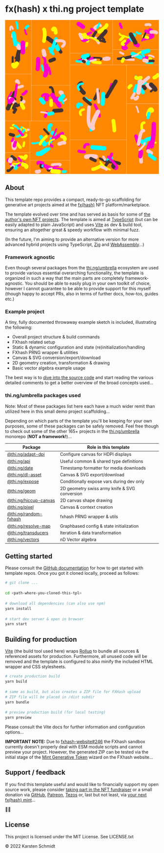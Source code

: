 # fx(hash) x thi.ng project template

![example project screenshot](./example.png)

## About

This template repo provides a compact, ready-to-go scaffolding for generative
art projects aimed at the [fx(hash)](https://fxhash.xyz) NFT
platform/marketplace.

The template evolved over time and has served as basis for some of [the author's
own NFT projects](https://www.fxhash.xyz/u/toxi). The template is aimed at
[TypeScript](https://www.typescriptlang.org/) (but can be easily adapted to
plain JavaScript) and uses [Vite](https://vitejs.dev/) as dev & build tool,
ensuring an altogether great & speedy workflow with minimal fuzz.

(In the future, I'm aiming to provide an alternative version for more advanced
hybrid projects using TypeScript, [Zig](https://ziglang.org) and
[WebAssembly](https://webassembly.org/)...)

### Framework agnostic

Even though several packages from the [thi.ng/umbrella](https://thi.ng/umbrella)
ecosystem are used to provide various essential overarching functionality, the
template is organized in such a way that the main parts are completely
framework-agnostic. You should be able to easily plug in your own toolkit of
choice, however I cannot guarantee to be able to provide support for this myself
(though happy to accept PRs, also in terms of further docs, how-tos, guides
etc.)

### Example project

A tiny, fully documented throwaway example sketch is included, illustrating the
following:

- Overall project structure & build commands
- FXhash related setup
- Static & dynamic configuration and state (re)initialization/handling
- FXhash PRNG wrapper & utilities
- Canvas & SVG conversion/export/download
- 2D geometry creation, transformation & drawing
- Basic vector algebra example usage

The best way is to [dive into the source
code](https://github.com/thi-ng/fxhash-tpl/blob/main/src/) and start reading the
various detailed comments to get a better overview of the broad concepts used...

### thi.ng/umbrella packages used

Note: Most of these packages list here each have a much wider remit than
utilized here in this small demo project scaffolding... 

Depending on which parts of the template you'll be keeping for your own
purposes, some of these packages can be safely removed. Feel free though to
check out some of the other 165+ projects in the
[thi.ng/umbrella](https://thi.ng/umbrella) monorepo (**NOT a framework!**)...

| Package                                               | Role in this template                         |
|-------------------------------------------------------|-----------------------------------------------|
| [@thi.ng/adapt-dpi](https://thi.ng/adapt-dpi)         | Configure canvas for HDPI displays            |
| [@thi.ng/api](https://thi.ng/api)                     | Useful common & shared type definitions       |
| [@thi.ng/date](https://thi.ng/date)                   | Timestamp formatter for media downloads       |
| [@thi.ng/dl-asset](https://thi.ng/dl-asset)           | Canvas & SVG export/download                  |
| [@thi.ng/expose](https://thi.ng/expose)               | Conditionally expose vars during dev only     |
| [@thi.ng/geom](https://thi.ng/geom)                   | 2D geometry swiss army knife & SVG conversion |
| [@thi.ng/hiccup-canvas](https://thi.ng/hiccup-canvas) | 2D canvas shape drawing                       |
| [@thi.ng/pixel](https://thi.ng/pixel)                 | Canvas & context creation                     |
| [@thi.ng/random-fxhash](https://thi.ng/random-fxhash) | fxhash PRNG wrapper & utils                   |
| [@thi.ng/resolve-map](https://thi.ng/resolve-map)     | Graphbased config & state initialization      |
| [@thi.ng/transducers](https://thi.ng/transducers)     | Iteration & data transformation               |
| [@thi.ng/vectors](https://thi.ng/vectors)             | nD Vector algebra                             |


## Getting started

Please consult the [GitHub
documentation](https://docs.github.com/en/repositories/creating-and-managing-repositories/creating-a-repository-from-a-template)
for how to get started with template repos. Once you got it cloned locally, proceed as follows:

```bash
# git clone ...

cd <path-where-you-cloned-this-tpl>

# download all dependencies (can also use npm)
yarn install

# start dev server & open in browser
yarn start
```

## Building for production

[Vite](https://vitejs.dev/) (the build tool used here) wraps
[Rollup](https://rollupjs.org/) to bundle all sources & referenced assets for
production. Furthermore, all unused code will be removed and the template is
configured to also minify the included HTML wrapper and CSS stylesheets.

```bash
# create production build
yarn build

# same as build, but also creates a ZIP file for FXHash upload
# ZIP file will be placed in /dist subdir
yarn bundle

# preview production build (for local testing)
yarn preview
```

Please consult the Vite docs for further information and configuration
options...

**IMPORTANT NOTE:** Due to
[fxhash-website#246](https://github.com/fxhash/fxhash-website/issues/246) the
FXhash sandbox currently doesn't properly deal with ESM module scripts and
cannot preview your project. However, the generated ZIP can be tested via the
initial stage of the [Mint Generative
Token](https://www.fxhash.xyz/mint-generative) wizard on the FXhash website...

## Support / feedback

If you find this template useful and would like to financially support my open
source work, please consider [taking part in the NFT fundraiser]() or a small
donation via [GitHub](https://github.com/sponsors/postspectacular),
[Patreon](https://www.patreon.com/thing_umbrella),
[Tezos](https://tzkt.io/tz1d4ThofujwwaWvxDQHF7VyJfaeR2ay3jhf) or, last but not
least, via [your next fx(hash)
mint](https://www.fxhash.xyz/doc/artist/pricing-your-project#splitting-the-proceeds)...

🙏😍

## License

This project is licensed under the MIT License. See LICENSE.txt

&copy; 2022 Karsten Schmidt